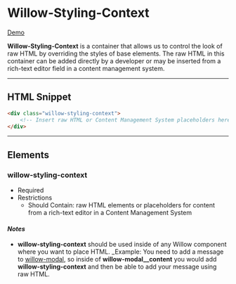 # **Willow-Styling-Context**

[Demo](http://codepen.io/team/UnumUX/pen/wJgWrM)

**Willow-Styling-Context** is a container that allows us to control the look of raw HTML by overriding the styles of base elements.  The raw HTML in this container can be added directly by a developer or may be inserted from a rich-text editor field in a content management system.

---

## HTML Snippet

```html
<div class="willow-styling-context">
    <!-- Insert raw HTML or Content Management System placeholders here -->
</div>
```

---

## Elements

### willow-styling-context

- Required
- Restrictions
  - Should Contain: raw HTML elements or placeholders for content from a rich-text editor in a Content Management System

#### _Notes_

- **willow-styling-context** should be used inside of any Willow component where you want to place HTML. _Example: You need to add a message to [willow-modal](../modal), so inside of **willow-modal__content** you would add **willow-styling-context** and then be able to add your message using raw HTML. 